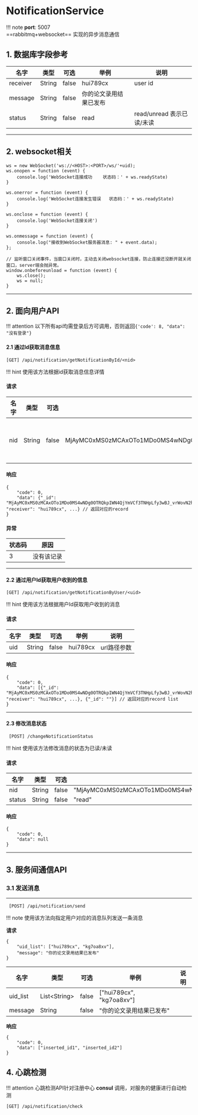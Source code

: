 # NotificationService

!!! note
    **port**: 5007 <br>	==rabbitmq+websocket== 实现的异步消息通信  




## 1. 数据库字段参考

| 名字 | 类型 | 可选 | 举例 | 说明 |
| ---  | --- | --- | --- | ---  |
| receiver | String | false | hui789cx | user id |
| message | String | false | 你的论文录用结果已发布  | |
| status | String | false | read | read/unread 表示已读/未读 |

---



## 2. websocket相关
```
ws = new WebSocket('ws://<HOST>:<PORT>/ws/'+uid);
ws.onopen = function (event) {
    console.log('WebSocket连接成功    状态码：' + ws.readyState)
}

ws.onerror = function (event) {
    console.log('WebSocket连接发生错误   状态码：' + ws.readyState)
}

ws.onclose = function (event) {
    console.log('WebSocket连接关闭')
}

ws.onmessage = function (event) {
    console.log("接收到WebSocket服务器消息: " + event.data);
};

// 监听窗口关闭事件，当窗口关闭时，主动去关闭websocket连接，防止连接还没断开就关闭窗口，server端会抛异常。
window.onbeforeunload = function (event) {
    ws.close();
    ws = null;
}
```

---



## 2. 面向用户API

!!! attention
    以下所有api均需登录后方可调用，否则返回`{'code': 8, "data": "没有登录"}`

#### 2.1 通过Id获取消息信息

```
[GET] /api/notification/getNotificationById/<nid>
```

!!! hint
   使用该方法根据id获取消息信息详情

#### **请求**

| 名字 | 类型   | 可选  | 举例                                                         | 说明        |
| ---- | ------ | ----- | ------------------------------------------------------------ | ----------- |
| nid  | String | false | MjAyMC0xMS0zMCAxOTo1MDo0MS4wNDg0OTRQkpIWN4QjYmVCf3TNHpLfy3wBJ_vrWovN2hZKpj0ZTA | url路径参数 |

#### **响应**

```
{
    "code": 0,
    "data": {"_id": "MjAyMC0xMS0zMCAxOTo1MDo0MS4wNDg0OTRQkpIWN4QjYmVCf3TNHpLfy3wBJ_vrWovN2hZKpj0ZTA", "receiver": "hui789cx", ...} // 返回对应的record
}
```

#### 异常

| 状态码 | 原因       |
| ------ | ---------- |
| 3      | 没有该记录 |

----



#### 2.2 通过用户Id获取用户收到的信息

```
[GET] /api/notification/getNotificationByUser/<uid>
```

!!! hint
   使用该方法根据用户Id获取用户收到的消息 

#### **请求**

| 名字 | 类型   | 可选  | 举例     | 说明        |
| ---- | ------ | ----- | -------- | ----------- |
| uid  | String | false | hui789cx | url路径参数 |

#### **响应**

```
{
    "code": 0,
    "data": [{"_id": "MjAyMC0xMS0zMCAxOTo1MDo0MS4wNDg0OTRQkpIWN4QjYmVCf3TNHpLfy3wBJ_vrWovN2hZKpj0ZTA", "receiver": "hui789cx", ...}, {"_id": ""}] // 返回对应的record list
}
```



----




#### 2.3 修改消息状态

```
 [POST] /changeNotificationStatus
```

!!! hint
   使用该方法修改消息的状态为已读/未读  

#### **请求** 

| 名字   | 类型   | 可选  | 举例                                                         | 说明            |
| ------ | ------ | ----- | ------------------------------------------------------------ | --------------- |
| nid    | String | false | "MjAyMC0xMS0zMCAxOTo1MDo0MS4wNDg0OTRQkpIWN4QjYmVCf3TNHpLfy3wBJ_vrWovN2hZKpj0ZTA", |                 |
| status | String | false | "read"                                                       | "read"/"unread" |

#### **响应**

```
{
    "code": 0,
    "data": null
}
```



---



## 3. 服务间通信API

### 3.1 发送消息  

-----


```
 [POST] /api/notification/send 
```

!!! note
  使用该方法向指定用户对应的消息队列发送一条消息 

**请求**

```
{
    "uid_list": ["hui789cx", "kg7oa8xv"],
    "message": "你的论文录用结果已发布"
}
```
| 名字 | 类型 | 可选 | 举例 | 说明 |
| ---  | --- | ---| ---| --- |
| uid_list | List\<String\> | false | ["hui789cx", "kg7oa8xv"] | |
| message | String | false | "你的论文录用结果已发布" | |

**响应**
```
{
    "code": 0, 
    "data": ["inserted_id1", "inserted_id2"]
}
```





## 4. 心跳检测

!!! attention
    心跳检测API针对注册中心 **consul** 调用，对服务的健康进行自动检测

```
[GET] /api/notification/check
```

